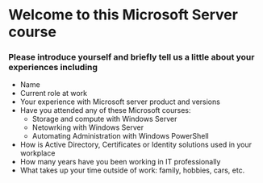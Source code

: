 # Welcome to this Microsoft Server course

### Please introduce yourself and briefly tell us a little about your experiences including

- Name
- Current role at work
- Your experience with Microsoft server product and versions
- Have you attended any of these Microsoft courses:
  - Storage and compute with Windows Server
  - Netowrking with Windows Server
  - Automating Administration with Windows PowerShell 
- How is Active Directory, Certificates or Identity solutions used in your workplace 
- How many years have you been working in IT professionally
- What takes up your time outside of work:  family, hobbies, cars, etc.
